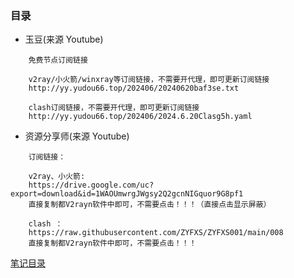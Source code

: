 ### 目录

- 玉豆(来源 Youtube)

```
    免费节点订阅链接

    v2ray/小火箭/winxray等订阅链接，不需要开代理，即可更新订阅链接
    http://yy.yudou66.top/202406/20240620baf3se.txt

    clash订阅链接，不需要开代理，即可更新订阅链接
    http://yy.yudou66.top/202406/2024.6.20Clasg5h.yaml

```

- 资源分享师(来源 Youtube)

```
    订阅链接：

    v2ray、小火箭:
    https://drive.google.com/uc?export=download&id=1WAOUmwrgJWgsy2Q2gcnNIGquor9G8pf1
    直接复制都V2rayn软件中即可，不需要点击！！！（直接点击显示屏蔽）

    clash ：
    https://raw.githubusercontent.com/ZYFXS/ZYFXS001/main/008
    直接复制都V2rayn软件中即可，不需要点击！！！ 

```

[笔记目录](../../README.md)
